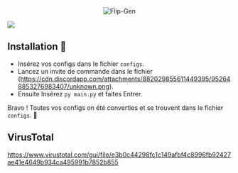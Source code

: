 <center><img alt="Flip-Gen" src="https://cdn.discordapp.com/attachments/912001854852989020/953428398489874512/banner_flipgen.jpg"></center>

[![](https://img.shields.io/discord/918257651392061500.svg?logo=discord&colorB=7289DA)](https://discord.gg/HAWGmStksa)

## Installation 🤖

* Insérez vos configs dans le fichier `configs`.
* Lancez un invite de commande dans le fichier (https://cdn.discordapp.com/attachments/882029855611449395/952648853276983407/unknown.png).
* Ensuite Insérez `py main.py` et faites Entrer.

Bravo ! Toutes vos configs on été converties et se trouvent dans le fichier `configs`. 🎉

## VirusTotal
https://www.virustotal.com/gui/file/e3b0c44298fc1c149afbf4c8996fb92427ae41e4649b934ca495991b7852b855
